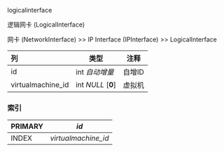 logicalinterface

逻辑网卡 (LogicalInterface)

网卡 (NetworkInterface) >> IP Interface (IPInterface) >> LogicalInterface



| 列                | 类型               | 注释   |
| :---------------- | ------------------ | ------ |
| id                | int *自动增量*     | 自增ID |
| virtualmachine_id | int *NULL* [**0**] | 虚拟机 |

### 索引

| PRIMARY | *id*                |
| :------ | ------------------- |
| INDEX   | *virtualmachine_id* |